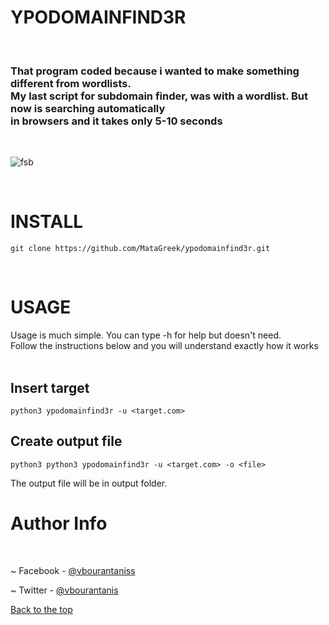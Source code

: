 <h1>YPODOMAINFIND3R</h1>
<br>
<h3>That program coded because i wanted to make something different from wordlists.<br>My last script for subdomain finder, was with a wordlist. But now is searching automatically<br>in browsers and it takes only 5-10 seconds</h3><br>

![fsb](https://user-images.githubusercontent.com/89479885/143983719-0884f24a-a524-44b9-bc46-6bd795f5de13.PNG)

<br>
<h1>INSTALL</h1>


```
git clone https://github.com/MataGreek/ypodomainfind3r.git
```
<br>
<h1>USAGE</h1>
Usage is much simple. You can type -h for help but doesn't need.<br>Follow the instructions below and you will understand exactly how it works<br><br><h2>Insert target</h2>

```
python3 ypodomainfind3r -u <target.com>
```

<h2>Create output file</h2>

```
python3 python3 ypodomainfind3r -u <target.com> -o <file>
```
The output file will be in output folder.

<h1>Author Info</h1>
<br>

~ Facebook - [@vbourantaniss](https://www.facebook.com/vbourantaniss)
<br>

~ Twitter - [@vbourantanis](https://twitter.com/vbourantanis)
<br>

[Back to the top](#project-name)
